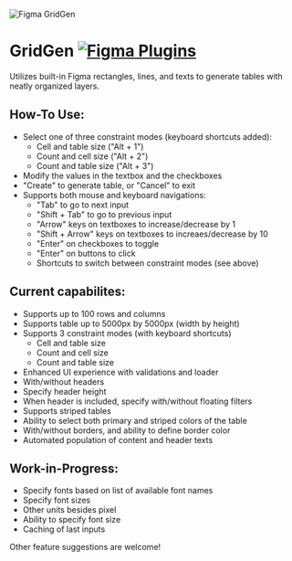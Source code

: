 ![Figma GridGen][logo]

[logo]: (media/icon.svg) "GridGen"

# GridGen [![Figma Plugins](https://img.shields.io/badge/figma-@gridgen-blueviolet)](https://www.figma.com/c/plugin/796759972238579874/GridGen)

Utilizes built-in Figma rectangles, lines, and texts to generate tables with neatly organized layers.

## How-To Use:

- Select one of three constraint modes (keyboard shortcuts added):
  - Cell and table size ("Alt + 1")
  - Count and cell size ("Alt + 2")
  - Count and table size ("Alt + 3")
- Modify the values in the textbox and the checkboxes
- "Create" to generate table, or "Cancel" to exit
- Supports both mouse and keyboard navigations:
  - "Tab" to go to next input
  - "Shift + Tab" to go to previous input
  - "Arrow" keys on textboxes to increase/decrease by 1
  - "Shift + Arrow" keys on textboxes to increaes/decrease by 10
  - "Enter" on checkboxes to toggle
  - "Enter" on buttons to click
  - Shortcuts to switch between constraint modes (see above)

## Current capabilites:

- Supports up to 100 rows and columns
- Supports table up to 5000px by 5000px (width by height)
- Supports 3 constraint modes (with keyboard shortcuts)
  - Cell and table size
  - Count and cell size
  - Count and table size
- Enhanced UI experience with validations and loader
- With/without headers
- Specify header height
- When header is included, specify with/without floating filters
- Supports striped tables
- Ability to select both primary and striped colors of the table
- With/without borders, and ability to define border color
- Automated population of content and header texts

## Work-in-Progress:

- Specify fonts based on list of available font names
- Specify font sizes
- Other units besides pixel
- Ability to specify font size
- Caching of last inputs

Other feature suggestions are welcome!
